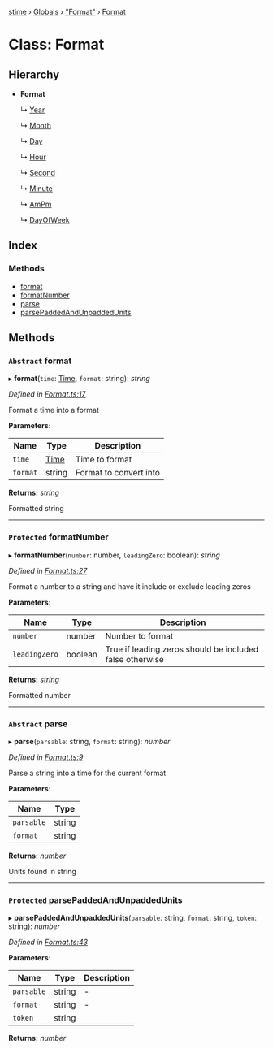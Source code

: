 [stime](../README.md) › [Globals](../globals.md) › ["Format"](../modules/_format_.md) › [Format](_format_.format.md)

# Class: Format

## Hierarchy

* **Format**

  ↳ [Year](_format_year_.year.md)

  ↳ [Month](_format_month_.month.md)

  ↳ [Day](_format_day_.day.md)

  ↳ [Hour](_format_hour_.hour.md)

  ↳ [Second](_format_second_.second.md)

  ↳ [Minute](_format_minute_.minute.md)

  ↳ [AmPm](_format_ampm_.ampm.md)

  ↳ [DayOfWeek](_format_dayofweek_.dayofweek.md)

## Index

### Methods

* [format](_format_.format.md#abstract-format)
* [formatNumber](_format_.format.md#protected-formatnumber)
* [parse](_format_.format.md#abstract-parse)
* [parsePaddedAndUnpaddedUnits](_format_.format.md#protected-parsepaddedandunpaddedunits)

## Methods

### `Abstract` format

▸ **format**(`time`: [Time](_time_.time.md), `format`: string): *string*

*Defined in [Format.ts:17](https://github.com/TerenceJefferies/STime/blob/2958401/src/Format.ts#L17)*

Format a time into a format

**Parameters:**

Name | Type | Description |
------ | ------ | ------ |
`time` | [Time](_time_.time.md) | Time to format |
`format` | string | Format to convert into |

**Returns:** *string*

Formatted string

___

### `Protected` formatNumber

▸ **formatNumber**(`number`: number, `leadingZero`: boolean): *string*

*Defined in [Format.ts:27](https://github.com/TerenceJefferies/STime/blob/2958401/src/Format.ts#L27)*

Format a number to a string and have it include or exclude
leading zeros

**Parameters:**

Name | Type | Description |
------ | ------ | ------ |
`number` | number | Number to format |
`leadingZero` | boolean | True if leading zeros should be included false otherwise |

**Returns:** *string*

Formatted number

___

### `Abstract` parse

▸ **parse**(`parsable`: string, `format`: string): *number*

*Defined in [Format.ts:9](https://github.com/TerenceJefferies/STime/blob/2958401/src/Format.ts#L9)*

Parse a string into a time for the current format

**Parameters:**

Name | Type |
------ | ------ |
`parsable` | string |
`format` | string |

**Returns:** *number*

Units found in string

___

### `Protected` parsePaddedAndUnpaddedUnits

▸ **parsePaddedAndUnpaddedUnits**(`parsable`: string, `format`: string, `token`: string): *number*

*Defined in [Format.ts:43](https://github.com/TerenceJefferies/STime/blob/2958401/src/Format.ts#L43)*

**Parameters:**

Name | Type | Description |
------ | ------ | ------ |
`parsable` | string | - |
`format` | string | - |
`token` | string |   |

**Returns:** *number*
